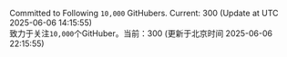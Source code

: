 Committed to Following `10,000` GitHubers. Current: <!-- FOLLOWING_COUNT -->300<!-- FOLLOWING_COUNT --> (Update at UTC <!-- LAST_UPDATED -->2025-06-06 14:15:55<!-- LAST_UPDATED -->)<br>
致力于关注`10,000`个GitHuber。当前：<!-- FOLLOWING_COUNT -->300<!-- FOLLOWING_COUNT --> (更新于北京时间 <!-- LAST_UPDATED_CST -->2025-06-06 22:15:55<!-- LAST_UPDATED_CST -->)
